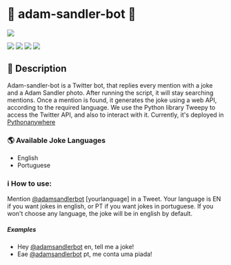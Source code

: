 # :baby_chick: adam-sandler-bot :baby_chick:

![](https://pbs.twimg.com/profile_images/1263813537186668545/NItO4vHX_400x400.jpg)

![](https://img.shields.io/github/stars/oGabrielArruda/adam-sandler-bot) ![](https://img.shields.io/github/forks/oGabrielArruda/adam-sandler-bot) ![](https://img.shields.io/github/release/oGabrielArruda/adam-sandler-bot) ![](https://img.shields.io/github/issues/oGabrielArruda/adam-sandler-bot) 


📃 Description
-------------
Adam-sandler-bot is a Twitter bot, that replies every mention with a joke and a Adam Sandler photo. 
After running the script, it will stay searching mentions. Once a mention is found, it generates the joke using a web API, according to the required language.
We use the Python library Tweepy to access the Twitter API, and also to interact with it.
Currently, it's deployed in [Pythonanywhere](https://www.pythonanywhere.com/)
### 🌎 Available Joke Languages
                
+ English
+ Portuguese
                
### :information_source: How to use:
Mention [@adamsandlerbot]("https://twitter.com/adamsandlerbot") [yourlanguage] in a Tweet.  Your language is EN if you want jokes in english, or PT if you want jokes in portuguese. 
If you won't choose any language, the joke will be in english by default.
##### Examples
- Hey [@adamsandlerbot]("https://twitter.com/adamsandlerbot") en, tell me a joke!
- Eae [@adamsandlerbot]("https://twitter.com/adamsandlerbot") pt, me conta uma piada!

